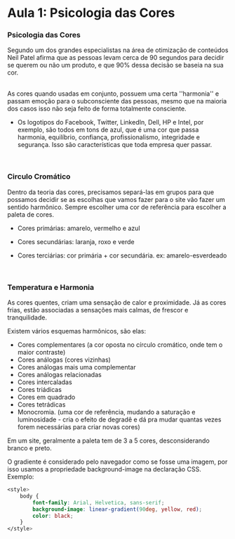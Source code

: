 # Aula 1: Psicologia das Cores 



### Psicologia das Cores 

Segundo um dos grandes especialistas na área de otimização de conteúdos Neil Patel afirma que as pessoas levam cerca de 90 segundos para decidir se querem ou não um produto, e que 90% dessa decisão se baseia na sua cor.  
<br>

As cores quando usadas em conjunto, possuem uma certa ''harmonia'' e passam emoção para o subconsciente das pessoas, mesmo que na maioria dos casos isso não seja feito de forma totalmente consciente.  

* Os logotipos do Facebook, Twitter, LinkedIn, Dell, HP e Intel, por exemplo, são todos em tons de azul, que é uma cor que passa harmonia, equilíbrio, confiança, profissionalismo, integridade e segurança. Isso são características que toda empresa quer passar. 
<br>
 
### Circulo Cromático 

Dentro da teoria das cores, precisamos separá-las em grupos para que possamos decidir se as escolhas que vamos fazer para o  site vão fazer um sentido harmônico. Sempre escolher uma cor de referência para escolher a paleta de cores.

* Cores primárias: amarelo, vermelho e azul 

* Cores secundárias: laranja, roxo e verde 

* Cores terciárias: cor primária + cor secundária. ex: amarelo-esverdeado
<br>

### Temperatura e Harmonia 

As cores quentes, criam uma sensação de calor e proximidade. Já as cores frias, estão associadas a sensações mais calmas, de frescor e tranquilidade. 

Existem vários esquemas harmônicos, são elas:  

* Cores complementares (a cor oposta no círculo cromático, onde tem o maior contraste)
* Cores análogas (cores vizinhas)
* Cores análogas mais uma complementar 
* Cores análogas relacionadas 
* Cores intercaladas 
* Cores triádicas  
* Cores em quadrado 
* Cores tetrádicas   
* Monocromia. (uma cor de referência, mudando a saturação e luminosidade - cria o efeito de degradê e dá pra mudar quantas vezes forem necessárias para criar novas cores)

Em um site, geralmente a paleta tem de 3 a 5 cores, desconsiderando branco e preto.

O gradiente é considerado pelo navegador como se fosse uma imagem, por isso usamos a propriedade background-image na declaração CSS. Exemplo:
~~~css
<style>
    body {
        font-family: Arial, Helvetica, sans-serif;
        background-image: linear-gradient(90deg, yellow, red);
        color: black;
    }
</style>
~~~



